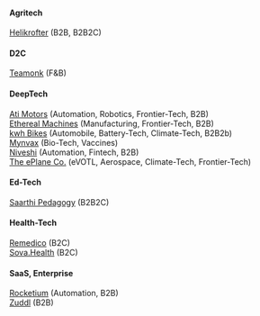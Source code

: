 #### Agritech

[Helikrofter](https://helicrofter.com/) (B2B, B2B2C)

####  D2C

[Teamonk](https://teamonk.com/) (F&B)


#### DeepTech

[Ati Motors](https://www.atimotors.com/) (Automation, Robotics, Frontier-Tech, B2B)\
[Ethereal Machines](https://www.etherealmachines.com/) (Manufacturing, Frontier-Tech, B2B)\
[kwh Bikes](https://www.kwhbikes.com/) (Automobile, Battery-Tech, Climate-Tech, B2B2b)\
[Mynvax](http://mynvax.com/) (Bio-Tech, Vaccines)\
[Niveshi](http://niveshi.com/) (Automation, Fintech, B2B)\
[The ePlane Co.](https://www.eplane.ai/) (eVOTL, Aerospace, Climate-Tech, Frontier-Tech)


#### Ed-Tech

[Saarthi Pedagogy](https://www.saarthipedagogy.com/) (B2B2C)

#### Health-Tech

[Remedico](https://remedicohealth.com/) (B2C)\
[Sova.Health](https://www.sova.health/) (B2C)



#### SaaS, Enterprise

[Rocketium](https://rocketium.com/) (Automation, B2B)\
[Zuddl](https://www.zuddl.com/) (B2B)




